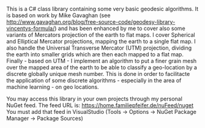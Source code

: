 This is a C# class library containing some very basic geodesic algorithms.
It is based on work by Mike Gavaghan (see http://www.gavaghan.org/blog/free-source-code/geodesy-library-vincentys-formula/)
and has been enhanced by me to cover also some variants of Mercators projection of the earth to
flat maps. I cover Spherical and Elliptical Mercator projections, mapping the earth to a single
flat map. I also handle the Universal Transverse Mercator (UTM) projection, dividing the earth into
smaller grids which are then each mapped to a flat map.
Finally - based on UTM - I implement an algorithm to put a finer grain mesh over the mapped area of
the earth to be able to classify a geo-location by a discrete globally unique mesh number. This
is done in order to facilitacte the application of some discrete algorithms - especially in the
area of machine learning - on geo locations.

You may access this library in your own projects through my personal NuGet feed. The feed URL
is: https://home.familiepfeifer.de/nuFeed/nuget
You must add that feed in VisualStudio (Tools -> Options -> NuGet Package Manager -> Package Sources)

  